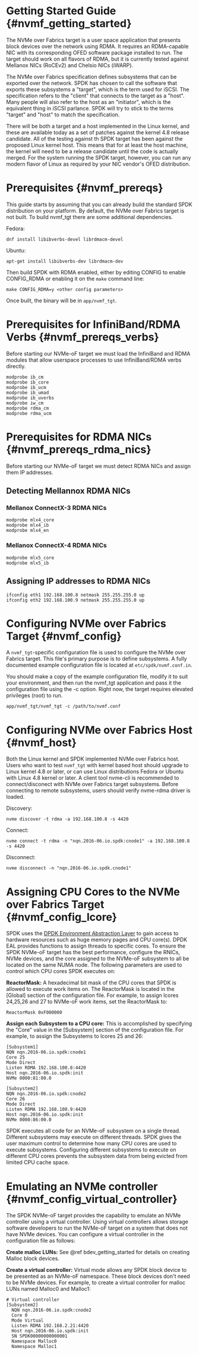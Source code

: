 # Getting Started Guide {#nvmf_getting_started}

The NVMe over Fabrics target is a user space application that presents block devices over the
network using RDMA. It requires an RDMA-capable NIC with its corresponding OFED software package
installed to run. The target should work on all flavors of RDMA, but it is currently tested against
Mellanox NICs (RoCEv2) and Chelsio NICs (iWARP).

The NVMe over Fabrics specification defines subsystems that can be exported over the network. SPDK
has chosen to call the software that exports these subsystems a "target", which is the term used
for iSCSI. The specification refers to the "client" that connects to the target as a "host". Many
people will also refer to the host as an "initiator", which is the equivalent thing in iSCSI
parlance. SPDK will try to stick to the terms "target" and "host" to match the specification.

There will be both a target and a host implemented in the Linux kernel, and these are available
today as a set of patches against the kernel 4.8 release candidate. All of the testing against th
SPDK target has been against the proposed Linux kernel host. This means that for at least the host
machine, the kernel will need to be a release candidate until the code is actually merged. For the
system running the SPDK target, however, you can run any modern flavor of Linux as required by your
NIC vendor's OFED distribution.

# Prerequisites {#nvmf_prereqs}

This guide starts by assuming that you can already build the standard SPDK distribution on your
platform. By default, the NVMe over Fabrics target is not built. To build nvmf_tgt there are some
additional dependencies.

Fedora:
~~~{.sh}
dnf install libibverbs-devel librdmacm-devel
~~~

Ubuntu:
~~~{.sh}
apt-get install libibverbs-dev librdmacm-dev
~~~

Then build SPDK with RDMA enabled, either by editing CONFIG to enable CONFIG_RDMA or
enabling it on the `make` command line:

~~~{.sh}
make CONFIG_RDMA=y <other config parameters>
~~~

Once built, the binary will be in `app/nvmf_tgt`.

# Prerequisites for InfiniBand/RDMA Verbs {#nvmf_prereqs_verbs}

Before starting our NVMe-oF target we must load the InfiniBand and RDMA modules that allow
userspace processes to use InfiniBand/RDMA verbs directly.

~~~{.sh}
modprobe ib_cm
modprobe ib_core
modprobe ib_ucm
modprobe ib_umad
modprobe ib_uverbs
modprobe iw_cm
modprobe rdma_cm
modprobe rdma_ucm
~~~

# Prerequisites for RDMA NICs {#nvmf_prereqs_rdma_nics}

Before starting our NVMe-oF target we must detect RDMA NICs and assign them IP addresses.

## Detecting Mellannox RDMA NICs

### Mellanox ConnectX-3 RDMA NICs

~~~{.sh}
modprobe mlx4_core
modprobe mlx4_ib
modprobe mlx4_en
~~~

### Mellanox ConnectX-4 RDMA NICs

~~~{.sh}
modprobe mlx5_core
modprobe mlx5_ib
~~~

## Assigning IP addresses to RDMA NICs

~~~{.sh}
ifconfig eth1 192.168.100.8 netmask 255.255.255.0 up
ifconfig eth2 192.168.100.9 netmask 255.255.255.0 up
~~~


# Configuring NVMe over Fabrics Target {#nvmf_config}

A `nvmf_tgt`-specific configuration file is used to configure the NVMe over Fabrics target. This
file's primary purpose is to define subsystems. A fully documented example configuration file is
located at `etc/spdk/nvmf.conf.in`.

You should make a copy of the example configuration file, modify it to suit your environment, and
then run the nvmf_tgt application and pass it the configuration file using the -c option. Right now,
the target requires elevated privileges (root) to run.

~~~{.sh}
app/nvmf_tgt/nvmf_tgt -c /path/to/nvmf.conf
~~~

# Configuring NVMe over Fabrics Host {#nvmf_host}

Both the Linux kernel and SPDK implemented NVMe over Fabrics host. Users who want to test
`nvmf_tgt` with kernel based host should upgrade to Linux kernel 4.8 or later, or can use
Linux distributions Fedora or Ubuntu with Linux 4.8 kernel or later. A client tool nvme-cli
is recommended to connect/disconect with NVMe over Fabrics target subsystems. Before
connecting to remote subsystems, users should verify nvme-rdma driver is loaded.

Discovery:
~~~{.sh}
nvme discover -t rdma -a 192.168.100.8 -s 4420
~~~

Connect:
~~~{.sh}
nvme connect -t rdma -n "nqn.2016-06.io.spdk:cnode1" -a 192.168.100.8 -s 4420
~~~

Disconnect:
~~~{.sh}
nvme disconnect -n "nqn.2016-06.io.spdk.cnode1"
~~~

# Assigning CPU Cores to the NVMe over Fabrics Target {#nvmf_config_lcore}

SPDK uses the [DPDK Environment Abstraction Layer](http://dpdk.org/doc/guides/prog_guide/env_abstraction_layer.html)
to gain access to hardware resources such as huge memory pages and CPU core(s). DPDK EAL provides
functions to assign threads to specific cores.
To ensure the SPDK NVMe-oF target has the best performance, configure the RNICs, NVMe
devices, and the core assigned to the NVMe-oF subsystem to all be located on the same NUMA node.
The following parameters are used to control which CPU cores SPDK executes on:

**ReactorMask:** A hexadecimal bit mask of the CPU cores that SPDK is allowed to execute work
items on. The ReactorMask is located in the [Global] section of the configuration file. For example,
to assign lcores 24,25,26 and 27 to NVMe-oF work items, set the ReactorMask to:
~~~{.sh}
ReactorMask 0xF000000
~~~

**Assign each Subsystem to a CPU core:** This is accomplished by specifying the "Core" value in
the [Subsystem] section of the configuration file. For example,
to assign the Subsystems to lcores 25 and 26:
~~~{.sh}
[Subsystem1]
NQN nqn.2016-06.io.spdk:cnode1
Core 25
Mode Direct
Listen RDMA 192.168.100.8:4420
Host nqn.2016-06.io.spdk:init
NVMe 0000:81:00.0

[Subsystem2]
NQN nqn.2016-06.io.spdk:cnode2
Core 26
Mode Direct
Listen RDMA 192.168.100.9:4420
Host nqn.2016-06.io.spdk:init
NVMe 0000:86:00.0
~~~
SPDK executes all code for an NVMe-oF subsystem on a single thread. Different subsystems may execute
on different threads. SPDK gives the user maximum control to determine how many CPU cores are used
to execute subsystems. Configuring different subsystems to execute on different CPU cores prevents
the subsystem data from being evicted from limited CPU cache space.

# Emulating an NVMe controller {#nvmf_config_virtual_controller}

The SPDK NVMe-oF target provides the capability to emulate an NVMe controller using a virtual
controller. Using virtual controllers allows storage software developers to run the NVMe-oF target
on a system that does not have NVMe devices. You can configure a virtual controller in the configuration
file as follows:

**Create malloc LUNs:** See @ref bdev_getting_started for details on creating Malloc block devices.

**Create a virtual controller:** Virtual mode allows any SPDK block device to be presented as an
NVMe-oF namespace. These block devices don't need to be NVMe devices. For example, to create a
virtual controller for malloc LUNs named Malloc0 and Malloc1:
~~~{.sh}
# Virtual controller
[Subsystem2]
  NQN nqn.2016-06.io.spdk:cnode2
  Core 0
  Mode Virtual
  Listen RDMA 192.168.2.21:4420
  Host nqn.2016-06.io.spdk:init
  SN SPDK00000000000001
  Namespace Malloc0
  Namespace Malloc1
~~~
